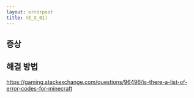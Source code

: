 ```yaml
---
layout: errorpost
title: (E_X_01)
---
```


## 증상

## 해결 방법

https://gaming.stackexchange.com/questions/96496/is-there-a-list-of-error-codes-for-minecraft